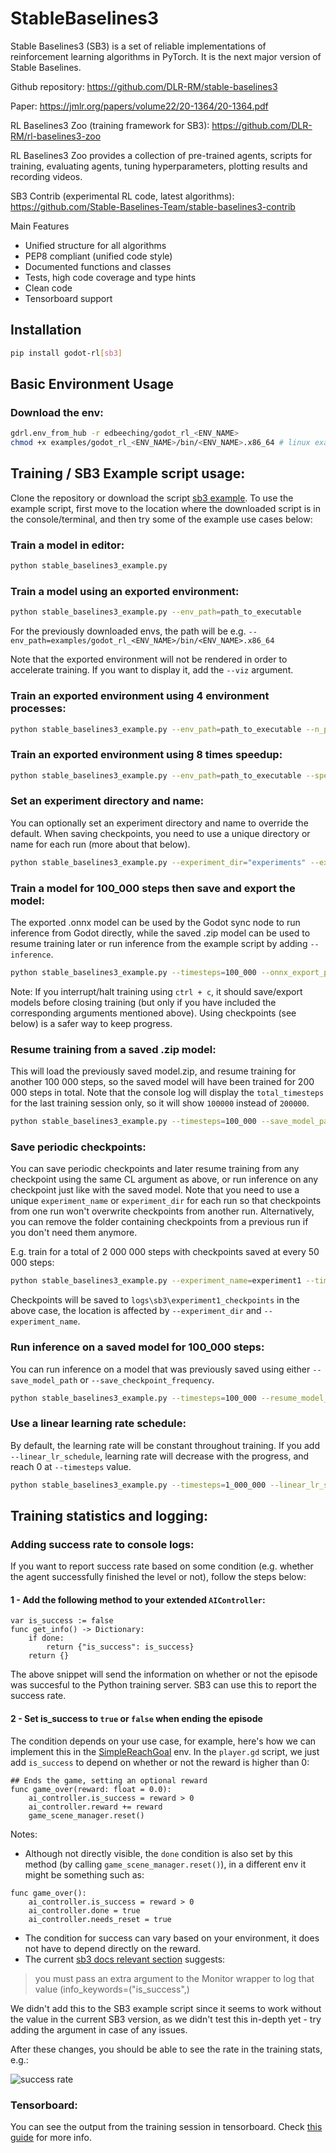 # StableBaselines3

Stable Baselines3 (SB3) is a set of reliable implementations of reinforcement learning algorithms in PyTorch. It is the next major version of Stable Baselines.

Github repository: https://github.com/DLR-RM/stable-baselines3

Paper: https://jmlr.org/papers/volume22/20-1364/20-1364.pdf

RL Baselines3 Zoo (training framework for SB3): https://github.com/DLR-RM/rl-baselines3-zoo

RL Baselines3 Zoo provides a collection of pre-trained agents, scripts for training, evaluating agents, tuning hyperparameters, plotting results and recording videos.

SB3 Contrib (experimental RL code, latest algorithms): https://github.com/Stable-Baselines-Team/stable-baselines3-contrib

Main Features
- Unified structure for all algorithms
- PEP8 compliant (unified code style)
- Documented functions and classes
- Tests, high code coverage and type hints
- Clean code 
- Tensorboard support


## Installation
```bash
pip install godot-rl[sb3]
```

## Basic Environment Usage

### Download the env:

```bash
gdrl.env_from_hub -r edbeeching/godot_rl_<ENV_NAME>
chmod +x examples/godot_rl_<ENV_NAME>/bin/<ENV_NAME>.x86_64 # linux example
```

## Training / SB3 Example script usage:
Clone the repository or download the script [sb3 example](https://github.com/edbeeching/godot_rl_agents/blob/main/examples/stable_baselines3_example.py). 
To use the example script, first move to the location where the downloaded script is in the console/terminal, and then try some of the example use cases below:

### Train a model in editor:
```bash
python stable_baselines3_example.py
```

### Train a model using an exported environment:
```bash
python stable_baselines3_example.py --env_path=path_to_executable
```
For the previously downloaded envs, the path will be e.g.
`--env_path=examples/godot_rl_<ENV_NAME>/bin/<ENV_NAME>.x86_64`

Note that the exported environment will not be rendered in order to accelerate training.
If you want to display it, add the `--viz` argument.


### Train an exported environment using 4 environment processes:
```bash
python stable_baselines3_example.py --env_path=path_to_executable --n_parallel=4
```

### Train an exported environment using 8 times speedup:
```bash
python stable_baselines3_example.py --env_path=path_to_executable --speedup=8
```

### Set an experiment directory and name:
You can optionally set an experiment directory and name to override the default. When saving checkpoints, you need to use a unique directory or name for each run (more about that below).
```bash
python stable_baselines3_example.py --experiment_dir="experiments" --experiment_name="experiment1"
```

### Train a model for 100_000 steps then save and export the model:
The exported .onnx model can be used by the Godot sync node to run inference from Godot directly, while the saved .zip model can be used to resume training later or run inference from the example script by adding `--inference`.
```bash
python stable_baselines3_example.py --timesteps=100_000 --onnx_export_path=model.onnx --save_model_path=model.zip
```
Note: If you interrupt/halt training using `ctrl + c`, it should save/export models before closing training (but only if you have included the corresponding arguments mentioned above). Using checkpoints (see below) is a safer way to keep progress.


### Resume training from a saved .zip model:
This will load the previously saved model.zip, and resume training for another 100 000 steps, so the saved model will have been trained for 200 000 steps in total.
Note that the console log will display the `total_timesteps` for the last training session only, so it will show `100000` instead of `200000`. 
```bash
python stable_baselines3_example.py --timesteps=100_000 --save_model_path=model_200_000_total_steps.zip --resume_model_path=model.zip
```

### Save periodic checkpoints:
You can save periodic checkpoints and later resume training from any checkpoint using the same CL argument as above, or run inference on any checkpoint just like with the saved model.
Note that you need to use a unique `experiment_name` or `experiment_dir` for each run so that checkpoints from one run won't overwrite checkpoints from another run.
Alternatively, you can remove the folder containing checkpoints from a previous run if you don't need them anymore.

E.g. train for a total of 2 000 000 steps with checkpoints saved at every 50 000 steps:

```bash
python stable_baselines3_example.py --experiment_name=experiment1 --timesteps=2_000_000 --save_checkpoint_frequency=50_000
```

Checkpoints will be saved to `logs\sb3\experiment1_checkpoints` in the above case, the location is affected by `--experiment_dir` and `--experiment_name`.

### Run inference on a saved model for 100_000 steps:
You can run inference on a model that was previously saved using either `--save_model_path` or `--save_checkpoint_frequency`.
```bash
python stable_baselines3_example.py --timesteps=100_000 --resume_model_path=model.zip --inference
```

### Use a linear learning rate schedule:
By default, the learning rate will be constant throughout training.
If you add `--linear_lr_schedule`, learning rate will decrease with the progress,
and reach 0 at `--timesteps` value.
```bash
python stable_baselines3_example.py --timesteps=1_000_000 --linear_lr_schedule
```

## Training statistics and logging:
### Adding success rate to console logs:
If you want to report success rate based on some condition (e.g. whether the agent successfully finished the level or not), 
follow the steps below:

#### 1 - Add the following method to your extended `AIController`:
```gdscript
var is_success := false
func get_info() -> Dictionary:
	if done: 
		return {"is_success": is_success}
	return {}
```

The above snippet will send the information on whether or not the episode was succesful to the Python training server.
SB3 can use this to report the success rate.

#### 2 - Set is_success to `true` or `false` when ending the episode
The condition depends on your use case, for example, here's how we can implement this in the [SimpleReachGoal](https://github.com/edbeeching/godot_rl_agents_examples/tree/main/examples/TestExamples/SimpleReachGoal) env.
In the `player.gd` script, we just add `is_success` to depend on whether or not the reward is higher than 0:

```gdscript
## Ends the game, setting an optional reward
func game_over(reward: float = 0.0):
	ai_controller.is_success = reward > 0
	ai_controller.reward += reward
	game_scene_manager.reset()
```
Notes:
- Although not directly visible, the `done` condition is also set by this method (by calling `game_scene_manager.reset()`),
in a different env it might be something such as:

```gdscript
func game_over():
	ai_controller.is_success = reward > 0
	ai_controller.done = true
	ai_controller.needs_reset = true
```

- The condition for success can vary based on your environment, it does not have to depend directly on the reward.
- The current [sb3 docs relevant section](https://stable-baselines3.readthedocs.io/en/master/common/logger.html#rollout) suggests:
> you must pass an extra argument to the Monitor wrapper to log that value (info_keywords=("is_success",)

We didn't add this to the SB3 example script since it seems to work without the value in the current SB3 version,
as we didn't test this in-depth yet - try adding the argument in case of any issues.

After these changes, you should be able to see the rate in the training stats, e.g.:

![success rate](https://github.com/user-attachments/assets/4901df0b-e48f-463d-a05f-39a16b9f94fb)


### Tensorboard:
You can see the output from the training session in tensorboard. Check [this guide](https://github.com/GianiStatie/godot_rl_agents/blob/main/docs/TRAINING_STATISTICS.md) for more info.



